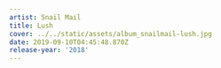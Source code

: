 ```yaml
---
artist: Snail Mail
title: Lush
cover: ../../static/assets/album_snailmail-lush.jpg
date: 2019-09-10T04:45:48.870Z
release-year: '2018'
---
```


